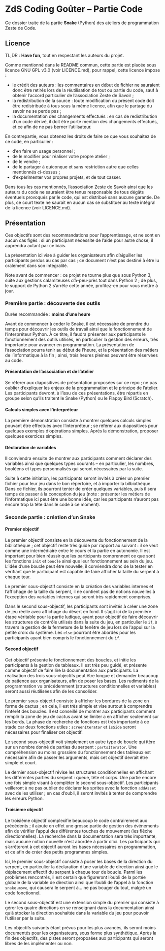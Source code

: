 # ZdS Coding Goûter – Partie Code

Ce dossier traite de la partie **Snake** (Python) des ateliers de programmation Zeste de Code.

## Licence

TL;DR : **Have fun**, tout en respectant les auteurs du projet.

Comme mentionné dans le README commun, cette partie est placée sous licence GNU GPL v3.0 (voir LICENCE.md), pour rappel, cette licence impose :

- le crédit des auteurs : les commentaires en début de fichier ne sauraient donc être retirés lors de la réutilisation de tout ou partie du code, sauf à obtenir l’accord particulier de l’association Zeste de Savoir ;
- la redistribution de la source : toute modification du présent code doit être redistribuée à tous sous la même licence, afin que le partage du savoir ne se perde pas ;
- la documentation des changements effectués : en cas de redistribution d’un code dérivé, il doit être porté mention des changements effectués, et ce afin de ne pas berner l’utilisateur.

En contrepartie, vous obtenez les droits de faire ce que vous souhaitez de ce code, en particulier :

- d’en faire un usage personnel ;
- de le modifier pour réaliser votre propre atelier ;
- de le vendre ;
- de le partager à quiconque et sans restriction autre que celles mentionnés ci-dessus ;
- d’expérimenter vos propres projets, et de tout casser.

Dans tous les cas mentionnés, l’association Zeste de Savoir ainsi que les auteurs du code ne sauraient être tenus responsable de tous dégâts éventuels provoqués par le code, qui est distribué sans aucune garantie. De plus, ce court texte ne saurait en aucun cas se substituer au texte intégral de la licence (voir LICENCE.md).

## Présentation

Ces objectifs sont des recommandations pour l’apprentissage, et ne sont en aucun cas figés : si un participant nécessite de l’aide pour autre chose, il apprendra autant par ce biais.

La présentation ici vise à guider les organisateurs afin d’aiguiller les participants perdus au cas par cas ; ce document n’est pas destiné à être lu oralement dans son intégralité.

Note avant de commencer : ce projet ne tourne plus que sous Python 3, suite aux gestions calamiteuses d’à-peu-près tout dans Python 2 ; de plus, le support de Python 2 s’arrête cette année, profitez-en pour vous mettre à jour.

### Première partie : découverte des outils

Durée recommandée : **moins d’une heure**

Avant de commencer à coder le Snake, il est nécessaire de prendre du temps pour découvrir les outils de travail ainsi que le fonctionnement de l’interpréteur Python. À ce titre, il faudra présenter aux participants le fonctionnement des outils utilisés, en particulier la gestion des erreurs, très importante pour avancer en programmation. La présentation de l’association pourra tenir au début de l’heure, et la présentation des métiers de l’informatique à la fin ; ainsi, trois heures pleines peuvent être réservées au code.

#### Présentation de l’association et de l’atelier

Se réferer aux diapositives de présentation proposées sur ce repo ; ne pas oublier d’expliquer les enjeux de la programmation et le principe de l’atelier. Les participants devront, à l’issu de ces présentations, être répartis en groupe selon qu’ils traitent le Snake (Python) ou le Flappy Bird (Scratch).

#### Calculs simples avec l’interpréteur

La première démonstration consiste à montrer quelques calculs simples pouvant être effectués avec l’interpréteur ; se référer aux diapositives pour quelques exemples d’opérations simples. Après la démonstration, proposer quelques exercices simples.

#### Déclaration de variables

Il conviendra ensuite de montrer aux participants comment déclarer des variables ainsi que quelques types courants – en particulier, les nombres, booléens et types personnalisés qui seront nécessaires par la suite.

Suite à cette initiation, les participants seront invités à créer un premier fichier pour leur jeu dans le bon répertoire, et à importer la bilbiothèque. Dans ce fichier, ils pourront tenter de créer quelques variables, puis il sera temps de passer à la conception du jeu (note : présenter les métiers de l’informatique ici peut être une bonne idée, car les participants n’auront pas encore trop la tête dans le code à ce moment).

### Seconde partie : création d’un Snake

#### Premier objectif

Le premier objectif consiste en la découverte du fonctionnement de la bibliothèque ; cet objectif reste très guidé par rapport au suivant : il se veut comme une intermédiaire entre le cours et la partie en autonomie. Il est important pour bien réussir que les participants comprennent ce que sont les fonctions `init` et `boucle` ainsi que leur fonctionnement au sein du jeu. L’idée d’une boucle peut être nouvelle, il conviendra donc de la tester en vérifiant que le participant est capable de faire afficher la taille du serpent à chaque tour.

Le premier sous-objectif consiste en la création des variables internes et l’affichage de la taille du serpent, il ne contient pas de notions nouvelles à l’exception des variables internes qui seront très rapidement comprises.

Dans le second sous-objectif, les participants sont invités à créer une zone de jeu réelle avec affichage du désert en fond. Il s’agit ici de la première étape véritable pour la partie ludique, ayant pour objectif de faire découvrir les structures de contrôle utilisés dans la suite du jeu, en particulier le `if`, à travers la gestion de la fermeture de la fenêtre de jeu lors de l’appui sur la petite croix du système. Les `else` pourront être abordés pour les participants ayant bien compris le fonctionnement du `if`.

#### Second objectif

Cet objectif présente le fonctionnement des boucles, et initie les participants à la gestion de tableaux. Il est très peu guidé, et présente comme objectif de faire lire la documentation aux participants. La réalisation des trois sous-objectifs peut être longue et demander beaucoup de patience aux organisateurs, afin de poser les bases. Les rudiments de la programmation vu précédemment (structures conditionnelles et variables) seront aussi réutilisées afin de les consolider.

Le premier sous-objectif consiste à afficher les bordures de la zone en forme de cactus ; en cela, il est très simple et vise surtout à comprendre l’intérêt des boucles. Il est conseillé de montrer aux participants comment remplir la zone de jeu de cactus avant se limiter a en afficher seulement sur les bords. La phase de recherche de fonctions est très importante à ce stade car deux fonctions utiles : `screenIterator` et `isSide` seront nécessaires pour finaliser cet objectif.

Le second sous-objectif voit simplement un autre type de boucle qui itère sur un nombre donné de parties du serpent : `partsIterator`. Une compréhension au moins grossière du fonctionnement des tableaux est nécessaire afin de passer les arguments, mais cet objectif devrait être simple et court.

Le dernier sous-objectif révise les structures conditionnelles en affichant les différentes parties du serpent : queue, tête et corps. Une partie encore une fois simple visant à compléter le second sous-objectif. Les participants veilleront à ne pas oublier de déclarer les sprites avec la fonction `addAsset` avec de les utiliser ; en cas d’oubli, il seront invités à tenter de comprendre les erreurs Python.

#### Troisième objectif

Le troisième objectif complexifie beaucoup le code contrairement aux précédents ; il ajoute en effet une grosse partie de gestion des événements afin de vérifier l’appui des différentes touches de mouvement (les flèche directionnelles). La recherche dans la documentation sera très importante, mais aucune notion nouvelle n’est abordée à partir d’ici. Les participants qui s’arrêteront à cet objectif auront les bases nécessaires en programmation, et ce afin de créer des petits programmes simples.

Ici, le premier sous-objectif consiste à poser les bases de la direction du serpent, en particulier la déclaration d’une variable de direction ainsi que le déplacement effectif du serpent à chaque tour de boucle. Parmi les problèmes rencontrés, il est certain que figureront l’oubli de la portée globale de la variable de direction ainsi que l’oubli de l’appel à la fonction `snake.move`, qui causera le serpent à… ne pas bouger du tout, malgré un code fonctionnel.

Le second sous-objectif est une extension simple du premier qui consiste à gérer les quatre directions en se renseignant dans la documentation ainsi qu’à stocker la direction souhaitée dans la variable du jeu pour pouvoir l’utiliser par la suite.

Les objectifs suivants étant prévus pour les plus avancés, ils seront moins documentés pour les organisateurs, sous forme plus synthétique. Après la fin des objectifs, des pistes seront proposées aux participants qui seront libres de les implémenter ou non.
